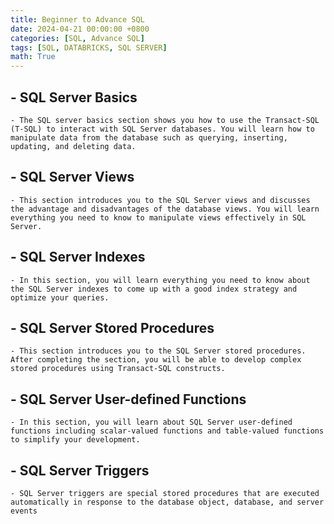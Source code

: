 ```yaml
---
title: Beginner to Advance SQL
date: 2024-04-21 00:00:00 +0800
categories: [SQL, Advance SQL]
tags: [SQL, DATABRICKS, SQL SERVER]
math: True
---
```


## - SQL Server Basics  
    - The SQL server basics section shows you how to use the Transact-SQL (T-SQL) to interact with SQL Server databases. You will learn how to manipulate data from the database such as querying, inserting, updating, and deleting data.
## - SQL Server Views  
    - This section introduces you to the SQL Server views and discusses the advantage and disadvantages of the database views. You will learn everything you need to know to manipulate views effectively in SQL Server.
## - SQL Server Indexes  
    - In this section, you will learn everything you need to know about the SQL Server indexes to come up with a good index strategy and optimize your queries.
## - SQL Server Stored Procedures  
    - This section introduces you to the SQL Server stored procedures. After completing the section, you will be able to develop complex stored procedures using Transact-SQL constructs.
## - SQL Server User-defined Functions  
    - In this section, you will learn about SQL Server user-defined functions including scalar-valued functions and table-valued functions to simplify your development.
## - SQL Server Triggers 
    - SQL Server triggers are special stored procedures that are executed automatically in response to the database object, database, and server events




